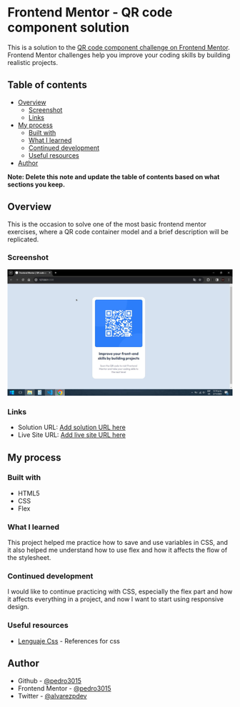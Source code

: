 # Frontend Mentor - QR code component solution

This is a solution to the [QR code component challenge on Frontend Mentor](https://www.frontendmentor.io/challenges/qr-code-component-iux_sIO_H). Frontend Mentor challenges help you improve your coding skills by building realistic projects. 

## Table of contents

- [Overview](#overview)
  - [Screenshot](#screenshot)
  - [Links](#links)
- [My process](#my-process)
  - [Built with](#built-with)
  - [What I learned](#what-i-learned)
  - [Continued development](#continued-development)
  - [Useful resources](#useful-resources)
- [Author](#author)

**Note: Delete this note and update the table of contents based on what sections you keep.**

## Overview
This is the occasion to solve one of the most basic frontend mentor exercises, where a QR code container model and a brief description will be replicated.
### Screenshot
![](./images/screenshot.jpg)

### Links

- Solution URL: [Add solution URL here](https://your-solution-url.com)
- Live Site URL: [Add live site URL here](https://your-live-site-url.com)

## My process

### Built with

- HTML5
- CSS
- Flex

### What I learned

This project helped me practice how to save and use variables in CSS, and it also helped me understand how to use flex and how it affects the flow of the stylesheet.

### Continued development

I would like to continue practicing with CSS, especially the flex part and how it affects everything in a project, and now I want to start using responsive design.

### Useful resources

- [Lenguaje Css](https://lenguajecss.com/) - References for css

## Author

- Github - [@pedro3015](https://github.com/pedro3015)
- Frontend Mentor - [@pedro3015](https://www.frontendmentor.io/profile/pedro3015)
- Twitter - [@alvarezpdev](https://twitter.com/alvarezpdev)

